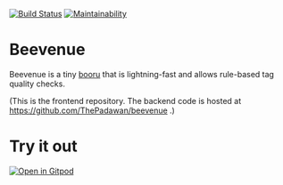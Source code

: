 [![Build Status](https://semaphoreci.com/api/v1/thepadawan/beevenue-ui/branches/master/shields_badge.svg)](https://semaphoreci.com/thepadawan/beevenue-ui)
[![Maintainability](https://api.codeclimate.com/v1/badges/97420d44e8f3d5c1e91f/maintainability)](https://codeclimate.com/github/ThePadawan/beevenue-ui/maintainability)

# Beevenue
Beevenue is a tiny [booru](https://en.wiktionary.org/wiki/booru) that is lightning-fast and allows rule-based tag quality checks.

(This is the frontend repository. The backend code is hosted at https://github.com/ThePadawan/beevenue .)

# Try it out
[![Open in Gitpod](https://gitpod.io/button/open-in-gitpod.svg)](https://gitpod.io/#https://github.com/ThePadawan/gitpod-beevenue)
